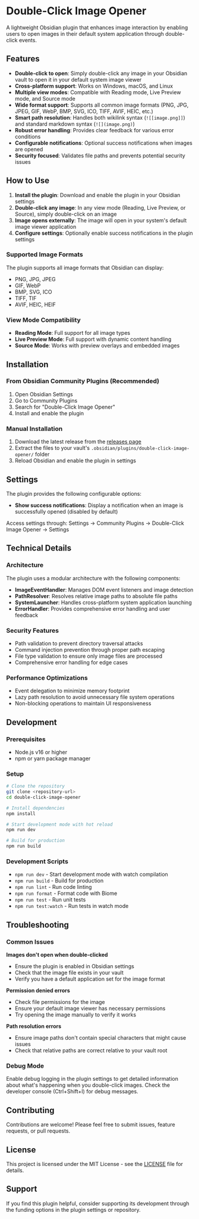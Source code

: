 # Double-Click Image Opener

A lightweight Obsidian plugin that enhances image interaction by enabling users to open images in their default system application through double-click events.

## Features

- **Double-click to open**: Simply double-click any image in your Obsidian vault to open it in your default system image viewer
- **Cross-platform support**: Works on Windows, macOS, and Linux
- **Multiple view modes**: Compatible with Reading mode, Live Preview mode, and Source mode
- **Wide format support**: Supports all common image formats (PNG, JPG, JPEG, GIF, WebP, BMP, SVG, ICO, TIFF, AVIF, HEIC, etc.)
- **Smart path resolution**: Handles both wikilink syntax (`![[image.png]]`) and standard markdown syntax (`![](image.png)`)
- **Robust error handling**: Provides clear feedback for various error conditions
- **Configurable notifications**: Optional success notifications when images are opened
- **Security focused**: Validates file paths and prevents potential security issues

## How to Use

1. **Install the plugin**: Download and enable the plugin in your Obsidian settings
2. **Double-click any image**: In any view mode (Reading, Live Preview, or Source), simply double-click on an image
3. **Image opens externally**: The image will open in your system's default image viewer application
4. **Configure settings**: Optionally enable success notifications in the plugin settings

### Supported Image Formats

The plugin supports all image formats that Obsidian can display:
- PNG, JPG, JPEG
- GIF, WebP
- BMP, SVG, ICO
- TIFF, TIF
- AVIF, HEIC, HEIF

### View Mode Compatibility

- **Reading Mode**: Full support for all image types
- **Live Preview Mode**: Full support with dynamic content handling
- **Source Mode**: Works with preview overlays and embedded images

## Installation

### From Obsidian Community Plugins (Recommended)

1. Open Obsidian Settings
2. Go to Community Plugins
3. Search for "Double-Click Image Opener"
4. Install and enable the plugin

### Manual Installation

1. Download the latest release from the [releases page](https://github.com/obsidianmd/obsidian-sample-plugin/releases)
2. Extract the files to your vault's `.obsidian/plugins/double-click-image-opener/` folder
3. Reload Obsidian and enable the plugin in settings

## Settings

The plugin provides the following configurable options:

- **Show success notifications**: Display a notification when an image is successfully opened (disabled by default)

Access settings through: Settings → Community Plugins → Double-Click Image Opener → Settings

## Technical Details

### Architecture

The plugin uses a modular architecture with the following components:

- **ImageEventHandler**: Manages DOM event listeners and image detection
- **PathResolver**: Resolves relative image paths to absolute file paths
- **SystemLauncher**: Handles cross-platform system application launching
- **ErrorHandler**: Provides comprehensive error handling and user feedback

### Security Features

- Path validation to prevent directory traversal attacks
- Command injection prevention through proper path escaping
- File type validation to ensure only image files are processed
- Comprehensive error handling for edge cases

### Performance Optimizations

- Event delegation to minimize memory footprint
- Lazy path resolution to avoid unnecessary file system operations
- Non-blocking operations to maintain UI responsiveness

## Development

### Prerequisites

- Node.js v16 or higher
- npm or yarn package manager

### Setup

```bash
# Clone the repository
git clone <repository-url>
cd double-click-image-opener

# Install dependencies
npm install

# Start development mode with hot reload
npm run dev

# Build for production
npm run build
```

### Development Scripts

- `npm run dev` - Start development mode with watch compilation
- `npm run build` - Build for production
- `npm run lint` - Run code linting
- `npm run format` - Format code with Biome
- `npm run test` - Run unit tests
- `npm run test:watch` - Run tests in watch mode

## Troubleshooting

### Common Issues

**Images don't open when double-clicked**
- Ensure the plugin is enabled in Obsidian settings
- Check that the image file exists in your vault
- Verify you have a default application set for the image format

**Permission denied errors**
- Check file permissions for the image
- Ensure your default image viewer has necessary permissions
- Try opening the image manually to verify it works

**Path resolution errors**
- Ensure image paths don't contain special characters that might cause issues
- Check that relative paths are correct relative to your vault root

### Debug Mode

Enable debug logging in the plugin settings to get detailed information about what's happening when you double-click images. Check the developer console (Ctrl+Shift+I) for debug messages.

## Contributing

Contributions are welcome! Please feel free to submit issues, feature requests, or pull requests.

## License

This project is licensed under the MIT License - see the [LICENSE](LICENSE) file for details.

## Support

If you find this plugin helpful, consider supporting its development through the funding options in the plugin settings or repository.
